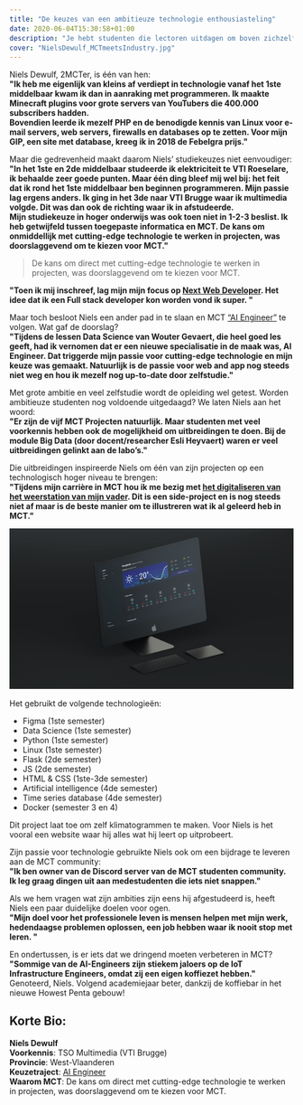 ```yaml
---
title: "De keuzes van een ambitieuze technologie enthousiasteling"
date: 2020-06-04T15:30:58+01:00
description: "Je hebt studenten die lectoren uitdagen om boven zichzelf uit te stijgen. Studenten die de ambitie hebben om bij de besten van hun generatie te behoren. Autodidacten die dieper in de technologie duiken."
cover: "NielsDewulf_MCTmeetsIndustry.jpg"
---
```


Niels Dewulf, 2MCTer, is één van hen:  
__"Ik heb me eigenlijk van kleins af verdiept in technologie vanaf het 1ste middelbaar kwam ik dan in aanraking met programmeren. Ik maakte Minecraft plugins voor grote servers van YouTubers die 400.000 subscribers hadden.  
Bovendien leerde ik mezelf PHP en de benodigde kennis van Linux voor e-mail servers, web servers, firewalls en databases op te zetten. Voor mijn GIP, een site met database, kreeg ik in 2018 de Febelgra prijs."__

Maar die gedrevenheid maakt daarom Niels’ studiekeuzes niet eenvoudiger:  
__"In het 1ste en 2de middelbaar studeerde ik elektriciteit te VTI Roeselare, ik behaalde zeer goede punten. Maar één ding bleef mij wel bij: het feit dat ik rond het 1ste middelbaar ben beginnen programmeren. Mijn passie lag ergens anders. Ik ging in het 3de naar VTI Brugge waar ik multimedia volgde. Dit was dan ook de richting waar ik in afstudeerde.  
Mijn studiekeuze in hoger onderwijs was ook toen niet in 1-2-3 beslist. Ik heb getwijfeld tussen toegepaste informatica en MCT. De kans om onmiddellijk met cutting-edge technologie te werken in projecten, was doorslaggevend om te kiezen voor MCT."__

> De kans om direct met cutting-edge technologie te werken in projecten, was doorslaggevend om te kiezen voor MCT.

__"Toen ik mij inschreef, lag mijn mijn focus op [Next Web Developer](https://mct.be/programma/next-web-developer/). Het idee dat ik een Full stack developer kon worden vond ik super. "__

Maar toch besloot Niels een ander pad in te slaan en MCT [“AI Engineer”](https://mct.be/programma/ai-engineer/) te volgen. Wat gaf de doorslag?  
__"Tijdens de lessen Data Science van Wouter Gevaert, die heel goed les geeft, had ik vernomen dat er een nieuwe specialisatie in de maak was, AI Engineer. Dat triggerde mijn passie voor cutting-edge technologie en mijn keuze was gemaakt. Natuurlijk is de passie voor web and app nog steeds niet weg en hou ik mezelf nog up-to-date door zelfstudie."__

Met grote ambitie en veel zelfstudie wordt de opleiding wel getest. Worden ambitieuze studenten nog voldoende uitgedaagd? We laten Niels aan het woord:  
__"Er zijn de vijf MCT Projecten natuurlijk. Maar studenten met veel voorkennis hebben ook de mogelijkheid om uitbreidingen te doen. Bij de module Big Data (door docent/researcher Esli Heyvaert) waren er veel uitbreidingen gelinkt aan de labo’s."__

Die uitbreidingen inspireerde Niels om één van zijn projecten op een technologisch hoger niveau te brengen:  
__"Tijdens mijn carrière in MCT hou ik me bezig met [het digitaliseren van het weerstation van mijn vader]( https://weerstationhooglede.be/). Dit is een side-project en is nog steeds niet af maar is de beste manier om te illustreren wat ik al geleerd heb in MCT."__

[![Weerstation](weerstation.png "Weerstation door Niels Dewulf.")]( https://weerstationhooglede.be/)


Het gebruikt de volgende technologieën:

- Figma (1ste semester)
- Data Science (1ste semester)
- Python (1ste semester)
- Linux (1ste semester)
- Flask (2de semester)
- JS (2de semester)
- HTML & CSS (1ste-3de semester)
- Artificial intelligence (4de semester)
- Time series database (4de semester)
- Docker (semester 3 en 4)

Dit project laat toe om zelf klimatogrammen te maken. Voor Niels is het vooral een website waar hij alles wat hij leert op uitprobeert. 

Zijn passie voor technologie gebruikte Niels ook om een bijdrage te leveren aan de MCT community:  
__"Ik ben owner van de Discord server van de MCT studenten community. Ik leg graag dingen uit aan medestudenten die iets niet snappen."__

Als we hem vragen wat zijn ambities zijn eens hij afgestudeerd is, heeft Niels een paar duidelijke doelen voor ogen.  
__"Mijn doel voor het professionele leven is mensen helpen met mijn werk, hedendaagse problemen oplossen, een job hebben waar ik nooit stop met leren. "__

En ondertussen, is er iets dat we dringend moeten verbeteren in MCT?  
__"Sommige van de AI-Engineers zijn stiekem jaloers op de IoT Infrastructure Engineers, omdat zij een eigen koffiezet hebben."__  
Genoteerd, Niels. Volgend academiejaar beter, dankzij de koffiebar in het nieuwe Howest Penta gebouw!

## Korte Bio:

**Niels Dewulf**  
**Voorkennis**: TSO Multimedia (VTI Brugge)  
**Provincie**: West-Vlaanderen  
**Keuzetraject**: [AI Engineer](https://mct.be/programma/ai-engineer/)  
**Waarom MCT**: De kans om direct met cutting-edge technologie te werken in projecten, was doorslaggevend om te kiezen voor MCT.   

